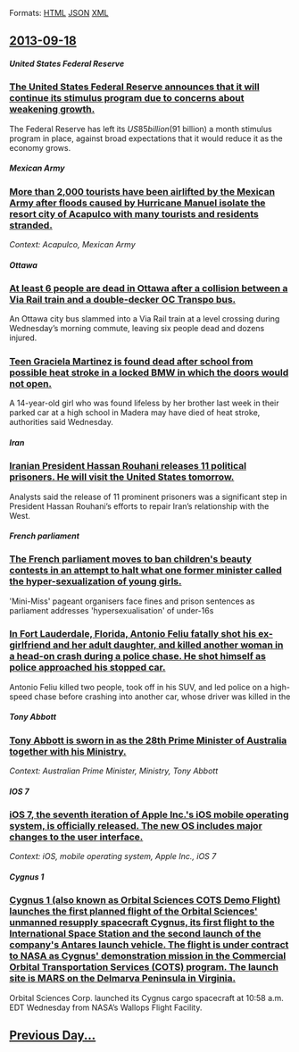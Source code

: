 
Formats: [HTML](2013/09/18/index.html)  [JSON](2013/09/18/index.json)  [XML](2013/09/18/index.xml)  

## [2013-09-18](/news/2013/09/18/index.md)

##### United States Federal Reserve
### [The United States Federal Reserve announces that it will continue its stimulus program due to concerns about weakening growth. ](/news/2013/09/18/the-united-states-federal-reserve-announces-that-it-will-continue-its-stimulus-program-due-to-concerns-about-weakening-growth.md)
The Federal Reserve has left its $US85 billion ($91 billion) a month stimulus program in place, against broad expectations that it would reduce it as the economy grows.

##### Mexican Army
### [More than 2,000 tourists have been airlifted by the Mexican Army after floods caused by Hurricane Manuel isolate the resort city of Acapulco with many tourists and residents stranded. ](/news/2013/09/18/more-than-2-000-tourists-have-been-airlifted-by-the-mexican-army-after-floods-caused-by-hurricane-manuel-isolate-the-resort-city-of-acapulco.md)
_Context: Acapulco, Mexican Army_

##### Ottawa
### [At least 6 people are dead in Ottawa after a collision between a Via Rail train and a double-decker OC Transpo bus. ](/news/2013/09/18/at-least-6-people-are-dead-in-ottawa-after-a-collision-between-a-via-rail-train-and-a-double-decker-oc-transpo-bus.md)
An Ottawa city bus slammed into a Via Rail train at a level crossing during Wednesday&rsquo;s morning commute, leaving six people dead and dozens injured.

##### 
### [Teen Graciela Martinez is found dead after school from possible heat stroke in a locked BMW in which the doors would not open. ](/news/2013/09/18/teen-graciela-martinez-is-found-dead-after-school-from-possible-heat-stroke-in-a-locked-bmw-in-which-the-doors-would-not-open.md)
A 14-year-old girl who was found lifeless by her brother last week in their parked car at a high school in Madera may have died of heat stroke, authorities said Wednesday.

##### Iran
### [Iranian President Hassan Rouhani releases 11 political prisoners. He will visit the United States tomorrow. ](/news/2013/09/18/iranian-president-hassan-rouhani-releases-11-political-prisoners-he-will-visit-the-united-states-tomorrow.md)
Analysts said the release of 11 prominent prisoners was a significant step in President Hassan Rouhani’s efforts to repair Iran’s relationship with the West.

##### French parliament
### [The French parliament moves to ban children's beauty contests in an attempt to halt what one former minister called the hyper-sexualization of young girls. ](/news/2013/09/18/the-french-parliament-moves-to-ban-children-s-beauty-contests-in-an-attempt-to-halt-what-one-former-minister-called-the-hyper-sexualization.md)
&#x27;Mini-Miss&#x27; pageant organisers face fines and prison sentences as parliament addresses &#x27;hypersexualisation&#x27; of under-16s

##### 
### [In Fort Lauderdale, Florida, Antonio Feliu fatally shot his ex-girlfriend and her adult daughter, and killed another woman in a head-on crash during a police chase. He shot himself as police approached his stopped car. ](/news/2013/09/18/in-fort-lauderdale-florida-antonio-feliu-fatally-shot-his-ex-girlfriend-and-her-adult-daughter-and-killed-another-woman-in-a-head-on-cras.md)
Antonio Feliu killed two people, took off in his SUV, and led police on a high-speed chase before crashing into another car, whose driver was killed in the

##### Tony Abbott
### [Tony Abbott is sworn in as the 28th Prime Minister of Australia together with his Ministry. ](/news/2013/09/18/tony-abbott-is-sworn-in-as-the-28th-prime-minister-of-australia-together-with-his-ministry.md)
_Context: Australian Prime Minister, Ministry, Tony Abbott_

##### IOS 7
### [iOS 7, the seventh iteration of Apple Inc.'s iOS mobile operating system, is officially released. The new OS includes major changes to the user interface. ](/news/2013/09/18/ios-7-the-seventh-iteration-of-apple-inc-s-ios-mobile-operating-system-is-officially-released-the-new-os-includes-major-changes-to-the-u.md)
_Context: iOS, mobile operating system, Apple Inc., iOS 7_

##### Cygnus 1
### [Cygnus 1 (also known as Orbital Sciences COTS Demo Flight) launches the first planned flight of the Orbital Sciences' unmanned resupply spacecraft Cygnus, its first flight to the International Space Station and the second launch of the company's Antares launch vehicle. The flight is under contract to NASA as Cygnus' demonstration mission in the Commercial Orbital Transportation Services (COTS) program. The launch site is MARS on the Delmarva Peninsula in Virginia. ](/news/2013/09/18/cygnus-1-also-known-as-orbital-sciences-cots-demo-flight-launches-the-first-planned-flight-of-the-orbital-sciences-unmanned-resupply-spac.md)
Orbital Sciences Corp. launched its Cygnus cargo spacecraft at 10:58 a.m. EDT Wednesday from NASA’s Wallops Flight Facility.

## [Previous Day...](/news/2013/09/17/index.md)

